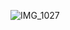 ![IMG_1027](https://user-images.githubusercontent.com/42927786/218562554-7f6ee076-0314-48b1-9fae-77c2340de06d.jpg)
